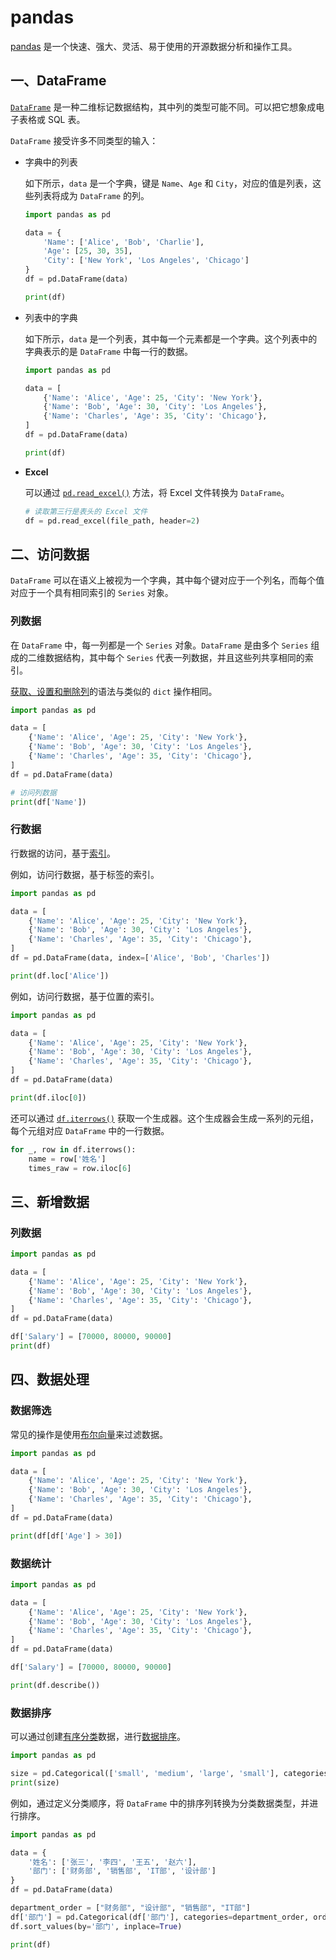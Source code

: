 # pandas

[pandas](https://pandas.pydata.org/) 是一个快速、强大、灵活、易于使用的开源数据分析和操作工具。

## 一、DataFrame

[`DataFrame`](https://pandas.pydata.org/docs/reference/api/pandas.DataFrame.html#pandas.DataFrame) 是一种二维标记数据结构，其中列的类型可能不同。可以把它想象成电子表格或 SQL 表。

`DataFrame` 接受许多不同类型的输入：

- 字典中的列表

  如下所示，`data` 是一个字典，键是 `Name`、`Age` 和 `City`，对应的值是列表，这些列表将成为 `DataFrame` 的列。

  ```python
  import pandas as pd
  
  data = {
      'Name': ['Alice', 'Bob', 'Charlie'],
      'Age': [25, 30, 35],
      'City': ['New York', 'Los Angeles', 'Chicago']
  }
  df = pd.DataFrame(data)
  
  print(df)
  ```

- 列表中的字典

  如下所示，`data` 是一个列表，其中每一个元素都是一个字典。这个列表中的字典表示的是 `DataFrame` 中每一行的数据。

  ```python
  import pandas as pd
  
  data = [
      {'Name': 'Alice', 'Age': 25, 'City': 'New York'},
      {'Name': 'Bob', 'Age': 30, 'City': 'Los Angeles'},
      {'Name': 'Charles', 'Age': 35, 'City': 'Chicago'},
  ]
  df = pd.DataFrame(data)
  
  print(df)
  ```
  
- **Excel**

  可以通过 [`pd.read_excel()`](https://pandas.pydata.org/docs/reference/api/pandas.read_excel.html#pandas.read_excel) 方法，将 Excel 文件转换为 `DataFrame`。
  
  ```python
  # 读取第三行是表头的 Excel 文件
  df = pd.read_excel(file_path, header=2)
  ```

## 二、访问数据

`DataFrame` 可以在语义上被视为一个字典，其中每个键对应于一个列名，而每个值对应于一个具有相同索引的 `Series` 对象。

### 列数据

在 `DataFrame` 中，每一列都是一个 `Series` 对象。`DataFrame` 是由多个 `Series` 组成的二维数据结构，其中每个 `Series` 代表一列数据，并且这些列共享相同的索引。

[获取、设置和删除列](https://pandas.pydata.org/docs/user_guide/dsintro.html#column-selection-addition-deletion)的语法与类似的 `dict` 操作相同。

```python
import pandas as pd

data = [
    {'Name': 'Alice', 'Age': 25, 'City': 'New York'},
    {'Name': 'Bob', 'Age': 30, 'City': 'Los Angeles'},
    {'Name': 'Charles', 'Age': 35, 'City': 'Chicago'},
]
df = pd.DataFrame(data)

# 访问列数据
print(df['Name'])
```

### 行数据

行数据的访问，基于[索引](https://pandas.pydata.org/docs/user_guide/dsintro.html#indexing-selection)。

例如，访问行数据，基于标签的索引。

```python
import pandas as pd

data = [
    {'Name': 'Alice', 'Age': 25, 'City': 'New York'},
    {'Name': 'Bob', 'Age': 30, 'City': 'Los Angeles'},
    {'Name': 'Charles', 'Age': 35, 'City': 'Chicago'},
]
df = pd.DataFrame(data, index=['Alice', 'Bob', 'Charles'])

print(df.loc['Alice'])
```

例如，访问行数据，基于位置的索引。

```python
import pandas as pd

data = [
    {'Name': 'Alice', 'Age': 25, 'City': 'New York'},
    {'Name': 'Bob', 'Age': 30, 'City': 'Los Angeles'},
    {'Name': 'Charles', 'Age': 35, 'City': 'Chicago'},
]
df = pd.DataFrame(data)

print(df.iloc[0])
```

还可以通过 [`df.iterrows()`](https://pandas.pydata.org/docs/reference/api/pandas.DataFrame.iterrows.html#pandas.DataFrame.iterrows) 获取一个生成器。这个生成器会生成一系列的元组，每个元组对应 `DataFrame` 中的一行数据。

```python
for _, row in df.iterrows():
    name = row['姓名']
    times_raw = row.iloc[6]
```

## 三、新增数据

### 列数据

```python
import pandas as pd

data = [
    {'Name': 'Alice', 'Age': 25, 'City': 'New York'},
    {'Name': 'Bob', 'Age': 30, 'City': 'Los Angeles'},
    {'Name': 'Charles', 'Age': 35, 'City': 'Chicago'},
]
df = pd.DataFrame(data)

df['Salary'] = [70000, 80000, 90000]
print(df)
```

## 四、数据处理

### 数据筛选

常见的操作是使用[布尔向量](https://pandas.pydata.org/docs/user_guide/indexing.html#boolean-indexing)来过滤数据。

```python
import pandas as pd

data = [
    {'Name': 'Alice', 'Age': 25, 'City': 'New York'},
    {'Name': 'Bob', 'Age': 30, 'City': 'Los Angeles'},
    {'Name': 'Charles', 'Age': 35, 'City': 'Chicago'},
]
df = pd.DataFrame(data)

print(df[df['Age'] > 30])
```

### 数据统计

```python
import pandas as pd

data = [
    {'Name': 'Alice', 'Age': 25, 'City': 'New York'},
    {'Name': 'Bob', 'Age': 30, 'City': 'Los Angeles'},
    {'Name': 'Charles', 'Age': 35, 'City': 'Chicago'},
]
df = pd.DataFrame(data)

df['Salary'] = [70000, 80000, 90000]

print(df.describe())
```

### 数据排序

可以通过创建[有序分类](https://pandas.pydata.org/docs/reference/api/pandas.Categorical.html#pandas.Categorical)数据，进行[数据排序](https://pandas.pydata.org/docs/user_guide/categorical.html#sorting-and-order)。

```python
import pandas as pd

size = pd.Categorical(['small', 'medium', 'large', 'small'], categories=['small', 'medium', 'large'], ordered=True)
print(size)
```

例如，通过定义分类顺序，将 `DataFrame` 中的排序列转换为分类数据类型，并进行排序。

```python
import pandas as pd

data = {
    '姓名': ['张三', '李四', '王五', '赵六'],
    '部门': ['财务部', '销售部', 'IT部', '设计部']
}
df = pd.DataFrame(data)

department_order = ["财务部", "设计部", "销售部", "IT部"]
df['部门'] = pd.Categorical(df['部门'], categories=department_order, ordered=True)
df.sort_values(by='部门', inplace=True)

print(df)
```

